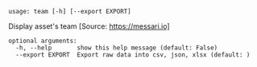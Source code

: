 `usage: team [-h] [--export EXPORT]`

Display asset's team [Source: https://messari.io]

```
optional arguments:
  -h, --help       show this help message (default: False)
  --export EXPORT  Export raw data into csv, json, xlsx (default: )
```
